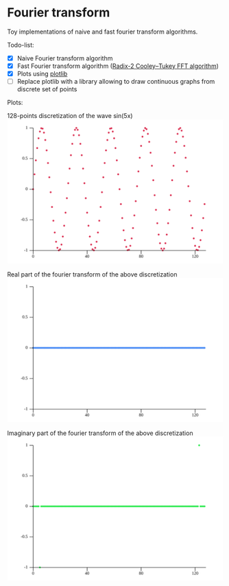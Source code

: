 # Fourier transform
Toy implementations of naive and fast fourier transform algorithms. 

Todo-list:
- [x] Naive Fourier transform algorithm
- [x] Fast Fourier transform algorithm ([Radix-2 Cooley–Tukey FFT algorithm](https://en.wikipedia.org/wiki/Cooley%E2%80%93Tukey_FFT_algorithm))
- [x] Plots using [plotlib](https://docs.rs/plotlib/latest/plotlib/)
- [ ] Replace plotlib with a library allowing to draw continuous graphs from discrete set of points

Plots:

128-points discretization of the wave sin(5x)
<img src="plots/amplitude_plot.svg" />

Real part of the fourier transform of the above discretization
<img src="plots/real_frequencies.svg" />

Imaginary part of the fourier transform of the above discretization
<img src="plots/imaginary_frequencies.svg" />